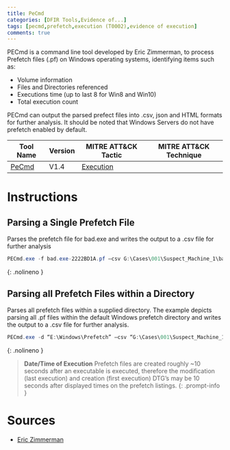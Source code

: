 ```yaml
---
title: PeCmd
categories: [DFIR Tools,Evidence of...]
tags: [pecmd,prefetch,execution (T0002),evidence of execution]
comments: true
---
```


PECmd is a command line tool developed by Eric Zimmerman, to process Prefetch files (.pf) on Windows operating systems, identifying items such as:

- Volume information
- Files and Directories referenced
- Executions time (up to last 8 for Win8 and Win10)
- Total execution count

PECmd can output the parsed prefect files into .csv, json and HTML formats for further analysis. It should be noted that Windows Servers do not have prefetch enabled by default.

| Tool Name | Version | MITRE ATT&CK Tactic | MITRE ATT&CK Technique |
| --------- | ------- | ------------------- | ---------------------- |
| [PeCmd](https://ericzimmerman.github.io/#!index.md) | V1.4 | [Execution](https://attack.mitre.org/tactics/TA0002/) | 

# Instructions
## Parsing a Single Prefetch File
Parses the prefetch file for bad.exe and writes the output to a .csv file for further analysis
```powershell
PECmd.exe -f bad.exe-2222BD1A.pf –csv G:\Cases\001\Suspect_Machine_1\bad_Prefetch.csv”
```
{: .nolineno }

## Parsing all Prefetch Files within a Directory
Parses all prefetch files within a supplied directory. The example depicts parsing all .pf files within the default Windows prefetch directory and writes the output to a .csv file for further analysis.
```powershell
PECmd.exe -d “E:\Windows\Prefetch” –csv “G:\Cases\001\Suspect_Machine_1\Prefetch_all.csv -q
```
{: .nolineno }

>**Date/Time of Execution**
> Prefetch files are created roughly ~10 seconds after an executable is executed, therefore the modification (last 
> execution) and creation (first execution) DTG’s may be 10 seconds after displayed times on the prefetch listings.
{: .prompt-info }

# Sources
- [Eric Zimmerman](https://ericzimmerman.github.io/#!documentation.md)